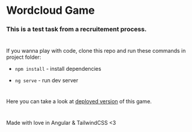 # Wordcloud Game

### This is a test task from a recruitement process.

#

If you wanna play with code, clone this repo and run these commands in project folder:

- `npm install` - install dependencies

- `ng serve` - run dev server

#

Here you can take a look at [deployed version](https://wordcloud-lazzaroni.netlify.app) of this game.

#

Made with love in Angular & TailwindCSS <3
